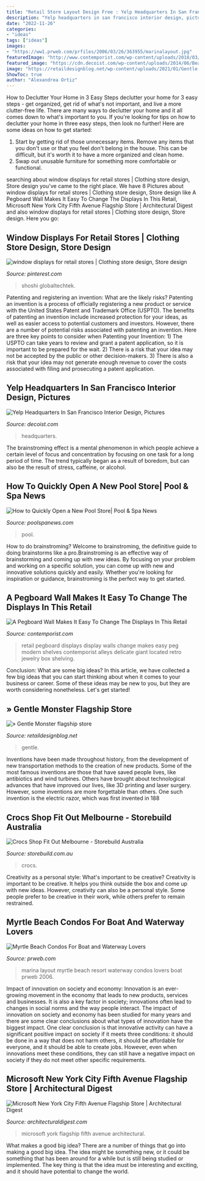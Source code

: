 ```yaml
---
title: "Retail Store Layout Design Free : Yelp Headquarters In San Francisco Interior Design, Pictures"
description: "Yelp headquarters in san francisco interior design, pictures"
date: "2022-11-26"
categories:
- "ideas"
tags: ["ideas"]
images:
- "https://ww1.prweb.com/prfiles/2006/03/26/363955/marinalayout.jpg"
featuredImage: "http://www.contemporist.com/wp-content/uploads/2018/03/peg-board-display-wall-retail-design-140318-155-04.jpg"
featured_image: "https://cdn.decoist.com/wp-content/uploads/2014/06/Beautiful-wooden-surfaces-lend-the-office-interiors-inviting-warmth.jpg"
image: "https://retaildesignblog.net/wp-content/uploads/2021/01/Gentle-Monster-store-04-780x1168.png"
ShowToc: true
author: "Alexandrea Ortiz"
---
```



How to Declutter Your Home in 3 Easy Steps
declutter your home for 3 easy steps - get organized, get rid of what's not important, and live a more clutter-free life.
There are many ways to declutter your home and it all comes down to what's important to you. If you're looking for tips on how to declutter your home in three easy steps, then look no further! Here are some ideas on how to get started: 

1. Start by getting rid of those unnecessary items. Remove any items that you don't use or that you feel don't belong in the house. This can be difficult, but it's worth it to have a more organized and clean home. 
2. Swap out unusable furniture for something more comfortable or functional.

	

		
searching about window displays for retail stores | Clothing store design, Store design you've came to the right place. We have 8 Pictures about window displays for retail stores | Clothing store design, Store design like A Pegboard Wall Makes It Easy To Change The Displays In This Retail, Microsoft New York City Fifth Avenue Flagship Store | Architectural Digest and also window displays for retail stores | Clothing store design, Store design. Here you go:
		
    
## Window Displays For Retail Stores | Clothing Store Design, Store Design

<img loading=lazy src="https://i.pinimg.com/736x/b2/4c/be/b24cbe358cafefb6dba138d7e1b84b6c.jpg" onerror="this.onerror=null;this.src='https://tse3.mm.bing.net/th?id=OIP.ye2DQAIy_JRPY8cSmX498QHaKE&amp;pid=15.1';" alt="window displays for retail stores | Clothing store design, Store design">

_Source: pinterest.com_

>shoshi globaltechtek. 

	

Patenting and registering an invention: What are the likely risks?
Patenting an invention is a process of officially registering a new product or service with the United States Patent and Trademark Office (USPTO). The benefits of patenting an invention include increased protection for your ideas, as well as easier access to potential customers and investors. However, there are a number of potential risks associated with patenting an invention. Here are three key points to consider when Patenting your Invention: 1) The USPTO can take years to review and grant a patent application, so it is important to be prepared for the wait. 2) There is a risk that your idea may not be accepted by the public or other decision-makers. 3) There is also a risk that your idea may not generate enough revenue to cover the costs associated with filing and prosecuting a patent application.

    
## Yelp Headquarters In San Francisco Interior Design, Pictures

<img loading=lazy src="https://cdn.decoist.com/wp-content/uploads/2014/06/Beautiful-wooden-surfaces-lend-the-office-interiors-inviting-warmth.jpg" onerror="this.onerror=null;this.src='https://tse4.mm.bing.net/th?id=OIP.DfQu-uXKRVdvb8W31SemAAHaJ4&amp;pid=15.1';" alt="Yelp Headquarters In San Francisco Interior Design, Pictures">

_Source: decoist.com_

>headquarters. 

	

The brainstroming effect is a mental phenomenon in which people achieve a certain level of focus and concentration by focusing on one task for a long period of time. The trend typically began as a result of boredom, but can also be the result of stress, caffeine, or alcohol.

    
## How To Quickly Open A New Pool Store| Pool &amp; Spa News

<img loading=lazy src="https://cdnassets.hw.net/58/69/0305ed0641d1891a59a971cebd6d/storebuild-hero-tcm126-2201363.jpg" onerror="this.onerror=null;this.src='https://tse2.mm.bing.net/th?id=OIP.xV1m2TxejkWjI4pr3tO_pgHaE8&amp;pid=15.1';" alt="How to Quickly Open a New Pool Store| Pool &amp; Spa News">

_Source: poolspanews.com_

>pool. 

	

How to do brainstroming?
Welcome to brainstroming, the definitive guide to doing brainstorms like a pro.Brainstroming is an effective way of brainstorming and coming up with new ideas. By focusing on your problem and working on a specific solution, you can come up with new and innovative solutions quickly and easily. Whether you're looking for inspiration or guidance, brainstroming is the perfect way to get started.

    
## A Pegboard Wall Makes It Easy To Change The Displays In This Retail

<img loading=lazy src="http://www.contemporist.com/wp-content/uploads/2018/03/peg-board-display-wall-retail-design-140318-155-04.jpg" onerror="this.onerror=null;this.src='https://tse1.mm.bing.net/th?id=OIP.OZOX02JswY-46Z2ZOMcUggHaD4&amp;pid=15.1';" alt="A Pegboard Wall Makes It Easy To Change The Displays In This Retail">

_Source: contemporist.com_

>retail pegboard displays display walls change makes easy peg modern shelves contemporist alleys delicate giant located retro jewelry box shelving. 

	

Conclusion: What are some big ideas?
In this article, we have collected a few big ideas that you can start thinking about when it comes to your business or career. Some of these ideas may be new to you, but they are worth considering nonetheless. Let's get started!

    
## » Gentle Monster Flagship Store

<img loading=lazy src="https://retaildesignblog.net/wp-content/uploads/2021/01/Gentle-Monster-store-04-780x1168.png" onerror="this.onerror=null;this.src='https://tse1.mm.bing.net/th?id=OIP.GJHucNgouq_xhT43boWf_AHaLF&amp;pid=15.1';" alt="» Gentle Monster flagship store">

_Source: retaildesignblog.net_

>gentle. 

	

Inventions have been made throughout history, from the development of new transportation methods to the creation of new products. Some of the most famous inventions are those that have saved people lives, like antibiotics and wind turbines. Others have brought about technological advances that have improved our lives, like 3D printing and laser surgery. However, some inventions are more forgettable than others. One such invention is the electric razor, which was first invented in 188
    
## Crocs Shop Fit Out Melbourne - Storebuild Australia

<img loading=lazy src="https://storebuild.com.au/wp-content/uploads/2019/06/crocs4.jpg" onerror="this.onerror=null;this.src='https://tse1.mm.bing.net/th?id=OIP.Avhpvvz89rw6c9j_mhO4EgHaE8&amp;pid=15.1';" alt="Crocs Shop Fit Out Melbourne - Storebuild Australia">

_Source: storebuild.com.au_

>crocs. 

	

Creativity as a personal style: What's important to be creative?
Creativity is important to be creative. It helps you think outside the box and come up with new ideas. However, creativity can also be a personal style. Some people prefer to be creative in their work, while others prefer to remain restrained.

    
## Myrtle Beach Condos For Boat And Waterway Lovers

<img loading=lazy src="https://ww1.prweb.com/prfiles/2006/03/26/363955/marinalayout.jpg" onerror="this.onerror=null;this.src='https://tse3.mm.bing.net/th?id=OIP.qMLFZTLd9OuAsd8Tb-izOQHaKB&amp;pid=15.1';" alt="Myrtle Beach Condos For Boat and Waterway Lovers">

_Source: prweb.com_

>marina layout myrtle beach resort waterway condos lovers boat prweb 2006. 

	

Impact of innovation on society and economy:
Innovation is an ever-growing movement in the economy that leads to new products, services and businesses. It is also a key factor in society; innovations often lead to changes in social norms and the way people interact. The impact of innovation on society and economy has been studied for many years and there are some clear conclusions about what types of innovation have the biggest impact. 
One clear conclusion is that innovative activity can have a significant positive impact on society if it meets three conditions: it should be done in a way that does not harm others, it should be affordable for everyone, and it should be able to create jobs. However, even when innovations meet these conditions, they can still have a negative impact on society if they do not meet other specific requirements.

    
## Microsoft New York City Fifth Avenue Flagship Store | Architectural Digest

<img loading=lazy src="https://media.architecturaldigest.com/photos/562fee805b7cebac145de122/master/pass/microsoft-flagship-store-debut-fifth-avenue-new-york-city-01.jpg" onerror="this.onerror=null;this.src='https://tse3.mm.bing.net/th?id=OIP.zibaz5zHaMyS5R23xYYCLQHaE8&amp;pid=15.1';" alt="Microsoft New York City Fifth Avenue Flagship Store | Architectural Digest">

_Source: architecturaldigest.com_

>microsoft york flagship fifth avenue architectural. 

	

What makes a good big idea?
There are a number of things that go into making a good big idea. The idea might be something new, or it could be something that has been around for a while but is still being studied or implemented. The key thing is that the idea must be interesting and exciting, and it should have potential to change the world.

